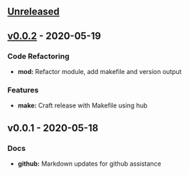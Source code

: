 <a name="unreleased"></a>
## [Unreleased]


<a name="v0.0.2"></a>
## [v0.0.2] - 2020-05-19
### Code Refactoring
- **mod:** Refactor module, add makefile and version output

### Features
- **make:** Craft release with Makefile using hub


<a name="v0.0.1"></a>
## v0.0.1 - 2020-05-18
### Docs
- **github:** Markdown updates for github assistance


[Unreleased]: https://github.com/nthomas20/gostadon-cli/compare/v0.0.2...HEAD
[v0.0.2]: https://github.com/nthomas20/gostadon-cli/compare/v0.0.1...v0.0.2
